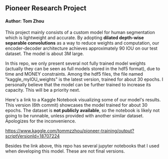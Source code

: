 ## Pioneer Research Project

#### Author: Tom Zhou



This project mainly consists of a custom model for human segmentation which is lightweight and accurate. By adopting **dilated depth-wise separable convolutions** as a way to reduce weights and computation, our encoder-decoder architecture achieves approximately 90 IOU on our test dataset. The model is about 3M large.

In this repo, we only present several not fully trained model weights (actually they can be seen as full models stored in the hdf5 format), due to time and MONEY constraints. Among the hdf5 files, the file named "kaggle_myIOU_weights" is the latest version, trained for about 30 epochs. I personally believe that the model can be further trained to increase its capacity. This will be a priority next. 

Here's a link to a Kaggle Notebook visualizing some of our model's results. This version (6th commit) showcases the model trained for about 30 epochs. The dataset is **not publicly available**, so the notebook is likely not going to be runnable, unless provided with another similar dataset. Apologizes for the inconvenience.

<https://www.kaggle.com/tommzzhou/pioneer-training/output?scriptVersionId=18707224>

Besides the link above, this repo has several jupyter notebooks that I used when developing this model. These are not final versions.
